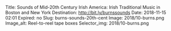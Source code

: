 Title: Sounds of Mid-20th Century Irish America: Irish Traditional Music in Boston and New York
Destination: http://bit.ly/burnssounds
Date: 2018-11-15 02:01
Expired: no
Slug: burns-sounds-20th-cent
Image: 2018/10-burns.png
Image_alt: Reel-to-reel tape boxes
Selector_img: 2018/10-burns.png